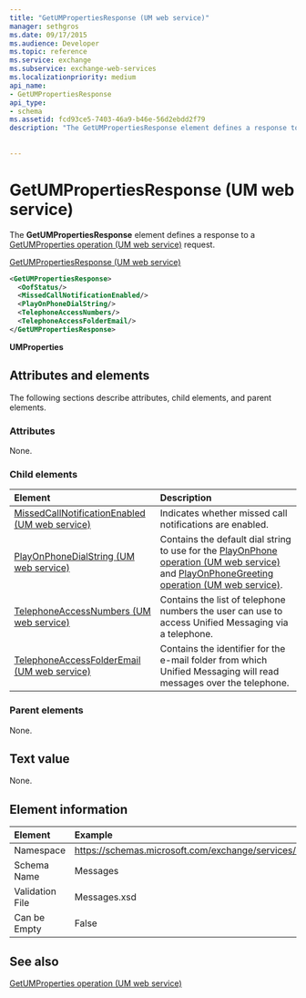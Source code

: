 ```yaml
---
title: "GetUMPropertiesResponse (UM web service)"
manager: sethgros
ms.date: 09/17/2015
ms.audience: Developer
ms.topic: reference
ms.service: exchange
ms.subservice: exchange-web-services
ms.localizationpriority: medium
api_name:
- GetUMPropertiesResponse
api_type:
- schema
ms.assetid: fcd93ce5-7403-46a9-b46e-56d2ebdd2f79
description: "The GetUMPropertiesResponse element defines a response to a GetUMProperties operation (UM web service) request."
 
 
---
```


# GetUMPropertiesResponse (UM web service)

The **GetUMPropertiesResponse** element defines a response to a [GetUMProperties operation (UM web service)](getumproperties-operation-um-web-service.md) request. 
  
[GetUMPropertiesResponse (UM web service)](getumpropertiesresponse-um-web-service.md)
  
```xml
<GetUMPropertiesResponse>
  <OofStatus/>
  <MissedCallNotificationEnabled/>
  <PlayOnPhoneDialString/>
  <TelephoneAccessNumbers/>
  <TelephoneAccessFolderEmail/>
</GetUMPropertiesResponse>
```

 **UMProperties**
## Attributes and elements

The following sections describe attributes, child elements, and parent elements.
  
### Attributes

None.
  
### Child elements

|**Element**|**Description**|
|:-----|:-----|
|[MissedCallNotificationEnabled (UM web service)](missedcallnotificationenabled-um-web-service.md) <br/> |Indicates whether missed call notifications are enabled.  <br/> |
|[PlayOnPhoneDialString (UM web service)](playonphonedialstring-um-web-service.md) <br/> |Contains the default dial string to use for the [PlayOnPhone operation (UM web service)](playonphone-operation-um-web-service.md) and [PlayOnPhoneGreeting operation (UM web service)](playonphonegreeting-operation-um-web-service.md).  <br/> |
|[TelephoneAccessNumbers (UM web service)](telephoneaccessnumbers-um-web-service.md) <br/> |Contains the list of telephone numbers the user can use to access Unified Messaging via a telephone.  <br/> |
|[TelephoneAccessFolderEmail (UM web service)](telephoneaccessfolderemail-um-web-service.md) <br/> |Contains the identifier for the e-mail folder from which Unified Messaging will read messages over the telephone.  <br/> |
   
### Parent elements

None.
  
## Text value

None.
  
## Element information

| Element | Example |
|:-----|:-----|
|Namespace  <br/> |https://schemas.microsoft.com/exchange/services/2006/messages  <br/> |
|Schema Name  <br/> |Messages  <br/> |
|Validation File  <br/> |Messages.xsd  <br/> |
|Can be Empty  <br/> |False  <br/> |
   
## See also



[GetUMProperties operation (UM web service)](getumproperties-operation-um-web-service.md)

